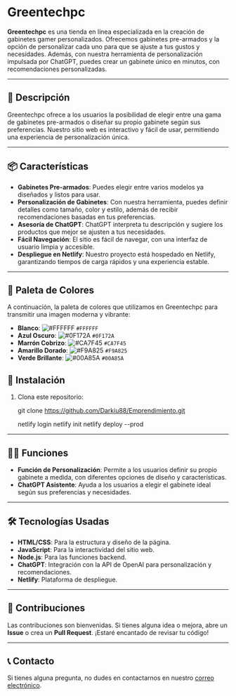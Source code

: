 # Greentechpc

**Greentechpc** es una tienda en línea especializada en la creación de gabinetes gamer personalizados. Ofrecemos gabinetes pre-armados y la opción de personalizar cada uno para que se ajuste a tus gustos y necesidades. Además, con nuestra herramienta de personalización impulsada por ChatGPT, puedes crear un gabinete único en minutos, con recomendaciones personalizadas.

---

## 🚀 Descripción

Greentechpc ofrece a los usuarios la posibilidad de elegir entre una gama de gabinetes pre-armados o diseñar su propio gabinete según sus preferencias. Nuestro sitio web es interactivo y fácil de usar, permitiendo una experiencia de personalización única.

---

## 📦 Características

- **Gabinetes Pre-armados**: Puedes elegir entre varios modelos ya diseñados y listos para usar.
- **Personalización de Gabinetes**: Con nuestra herramienta, puedes definir detalles como tamaño, color y estilo, además de recibir recomendaciones basadas en tus preferencias.
- **Asesoría de ChatGPT**: ChatGPT interpreta tu descripción y sugiere los productos que mejor se ajusten a tus necesidades.
- **Fácil Navegación**: El sitio es fácil de navegar, con una interfaz de usuario limpia y accesible.
- **Despliegue en Netlify**: Nuestro proyecto está hospedado en Netlify, garantizando tiempos de carga rápidos y una experiencia estable.

---

## 🎨 Paleta de Colores

A continuación, la paleta de colores que utilizamos en Greentechpc para transmitir una imagen moderna y vibrante:

- **Blanco**: ![#FFFFFF](https://via.placeholder.com/20/FFFFFF/000000?text=+) `#FFFFFF`
- **Azul Oscuro**: ![#0F172A](https://via.placeholder.com/20/0F172A/000000?text=+) `#0F172A`
- **Marrón Cobrizo**: ![#CA7F45](https://via.placeholder.com/20/CA7F45/000000?text=+) `#CA7F45`
- **Amarillo Dorado**: ![#F9A825](https://via.placeholder.com/20/F9A825/000000?text=+) `#F9A825`
- **Verde Brillante**: ![#00A85A](https://via.placeholder.com/20/00A85A/000000?text=+) `#00A85A`



## 🔧 Instalación

1. Clona este repositorio:


   git clone https://github.com/Darkiu88/Emprendimiento.git

    netlify login
    netlify init
    netlify deploy --prod



---

## 🧑‍💻 Funciones

- **Función de Personalización**: Permite a los usuarios definir su propio gabinete a medida, con diferentes opciones de diseño y características.
- **ChatGPT Asistente**: Ayuda a los usuarios a elegir el gabinete ideal según sus preferencias y necesidades.

---

## 🛠️ Tecnologías Usadas

- **HTML/CSS**: Para la estructura y diseño de la página.
- **JavaScript**: Para la interactividad del sitio web.
- **Node.js**: Para las funciones backend.
- **ChatGPT**: Integración con la API de OpenAI para personalización y recomendaciones.
- **Netlify**: Plataforma de despliegue.

---

## 👥 Contribuciones

Las contribuciones son bienvenidas. Si tienes alguna idea o mejora, abre un **Issue** o crea un **Pull Request**. ¡Estaré encantado de revisar tu código!

---

## 📞 Contacto

Si tienes alguna pregunta, no dudes en contactarnos en nuestro [correo electrónico](mailto:contacto@greentechpc.com).
